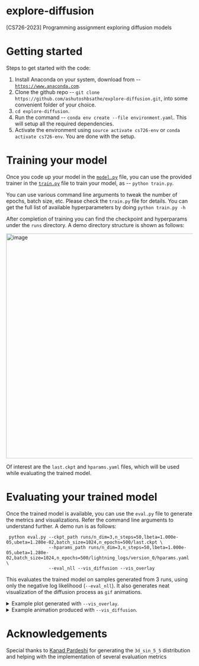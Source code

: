 # explore-diffusion
[CS726-2023] Programming assignment exploring diffusion models

# Getting started

Steps to get started with the code:

1. Install Anaconda on your system, download from -- [`https://www.anaconda.com`](https://www.anaconda.com).
3. Clone the github repo -- `git clone https://github.com/ashutoshbsathe/explore-diffusion.git`, into some convenient folder of your choice.
4. `cd explore-diffusion`.
5. Run the command -- `conda env create --file environment.yaml`. This will setup all the required dependencies.
6. Activate the environment using `source activate cs726-env` or `conda activate cs726-env`. You are done with the setup.

# Training your model

Once you code up your model in the [`model.py`](model.py) file, you can use the provided trainer in the [`train.py`](train.py) file to train your model, as -- `python train.py`. 

You can use various command line arguments to tweak the number of epochs, batch size, etc. Please check the `train.py` file for details. You can get the full list of available hyperparameters by doing `python train.py -h` 

After completion of training you can find the checkpoint and hyperparams under the `runs` directory. A demo directory structure is shown as follows:

<img width="605" alt="image" src="https://user-images.githubusercontent.com/25797790/217562148-8f6e6b39-b8df-42b9-a338-89a471228a4e.png">

Of interest are the `last.ckpt` and `hparams.yaml` files, which will be used while evaluating the trained model.

# Evaluating your trained model

Once the trained model is available, you can use the `eval.py` file to generate the metrics and visualizations. Refer the command line arguments to 
understand further. A demo run is as follows:

```
 python eval.py --ckpt_path runs/n_dim=3,n_steps=50,lbeta=1.000e-05,ubeta=1.280e-02,batch_size=1024,n_epochs=500/last.ckpt \
                --hparams_path runs/n_dim=3,n_steps=50,lbeta=1.000e-05,ubeta=1.280e-02,batch_size=1024,n_epochs=500/lightning_logs/version_0/hparams.yaml \
                --eval_nll --vis_diffusion --vis_overlay
```

This evaluates the trained model on samples generated from $3$ runs, using only the negative log likelihood (`--eval_nll`). It also generates neat visualization of the diffusion process as `gif` animations.

<details>
 <summary>Example plot generated with <code>--vis_overlay</code>. </summary>

![image](https://user-images.githubusercontent.com/22210756/217594151-79a30d7c-f733-45e6-9b48-55e7d2479249.png)


Here, yellow-magenta points represent the original distribution and the blue-purple points indicate samples generated from a trained DDPM

</details>

<details>
 <summary>Example animation produced with <code>--vis_diffusion</code>. </summary>

![00 diffusionvis track_max=False track_min=False smoothed_end=True](https://user-images.githubusercontent.com/22210756/217595408-07e149f0-a145-4fec-8900-c5eed0f6a4c3.gif)


Here, yellow-magenta points represent the original distribution and the blue-purple points indicate samples generated from a trained DDPM. Notice how the blue-purple points slowly become closer and closer to the original distribution as the reverse process progresses.

</details>

# Acknowledgements

Special thanks to [Kanad Pardeshi](https://github.com/KanPard005) for generating the `3d_sin_5_5` distribution and helping with the implementation of several evaluation metrics
